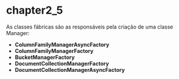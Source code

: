 # chapter2\_5

As classes fábricas são as responsáveis pela criação de uma classe Manager:

* **ColumnFamilyManagerAsyncFactory**
* **ColumnFamilyManagerFactory**
* **BucketManagerFactory**
* **DocumentCollectionManagerFactory**
* **DocumentCollectionManagerAsyncFactory**

